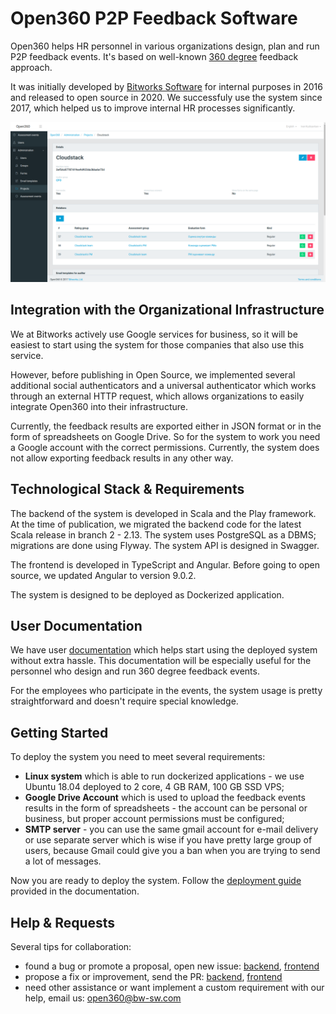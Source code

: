 # Open360 P2P Feedback Software

Open360 helps HR personnel in various organizations design, plan and run P2P feedback events. It's based on well-known [360 degree](https://en.wikipedia.org/wiki/360-degree_feedback) feedback approach. 

It was initially developed by [Bitworks Software](https://bitworks.software/en/) for internal purposes in 2016 and released to open source in 2020. We successfuly use the system since 2017, which helped us to improve internal HR processes significantly.

![](/open360.png)

## Integration with the Organizational Infrastructure

We at Bitworks actively use Google services for business, so it will be easiest to start using the system for those companies that also use this service.

However, before publishing in Open Source, we implemented several additional social authenticators and a universal authenticator which works through an external HTTP request, which allows organizations to easily integrate Open360 into their infrastructure.

Currently, the feedback results are exported either in JSON format or in the form of spreadsheets on Google Drive. So for the system to work you need a Google account with the correct permissions. Currently, the system does not allow exporting feedback results in any other way.

## Technological Stack & Requirements

The backend of the system is developed in Scala and the Play framework. At the time of publication, we migrated the backend code for the latest Scala release in branch 2 - 2.13. The system uses PostgreSQL as a DBMS; migrations are done using Flyway. The system API is designed in Swagger.

The frontend is developed in TypeScript and Angular. Before going to open source, we updated Angular to version 9.0.2.

The system is designed to be deployed as Dockerized application.

## User Documentation

We have user [documentation](https://github.com/o360/user-documentation) which helps start using the deployed system without extra hassle. This documentation will be especially useful for the personnel who design and run 360 degree feedback events. 

For the employees who participate in the events, the system usage is pretty straightforward and doesn't require special knowledge.

## Getting Started

To deploy the system you need to meet several requirements:

* **Linux system** which is able to run dockerized applications - we use Ubuntu 18.04 deployed to 2 core, 4 GB RAM, 100 GB SSD VPS;
* **Google Drive Account** which is used to upload the feedback events results in the form of spreadsheets - the account can be personal or business, but proper account permissions must be configured;
* **SMTP server** - you can use the same gmail account for e-mail delivery or use separate server which is wise if you have pretty large group of users, because Gmail could give you a ban when you are trying to send a lot of messages.

Now you are ready to deploy the system. Follow the [deployment guide](/deployment-guide.html) provided in the documentation.

## Help & Requests

Several tips for collaboration:
* found a bug or promote a proposal, open new issue: [backend](https://github.com/o360/backend/issues/new), [frontend](https://github.com/o360/frontend/issues/new)
* propose a fix or improvement, send the PR: [backend](https://github.com/o360/backend/contributing.md), [frontend](https://github.com/o360/frontend/contributing.md)
* need other assistance or want implement a custom requirement with our help, email us: open360@bw-sw.com

